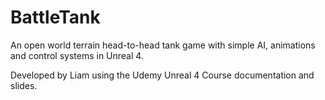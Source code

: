 # BattleTank
An open world terrain head-to-head tank game with simple AI, animations and control systems in Unreal 4.

Developed by Liam using the Udemy Unreal 4 Course documentation and slides.
